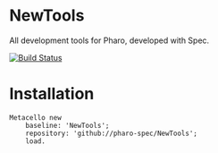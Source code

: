 # NewTools
All development tools for Pharo, developed with Spec.

[![Build Status](https://travis-ci.org/pharo-spec/Spec.svg?branch=master)](https://travis-ci.org/pharo-spec/NewTools)


# Installation

```Smalltalk
Metacello new
    baseline: 'NewTools';
    repository: 'github://pharo-spec/NewTools';
    load.
